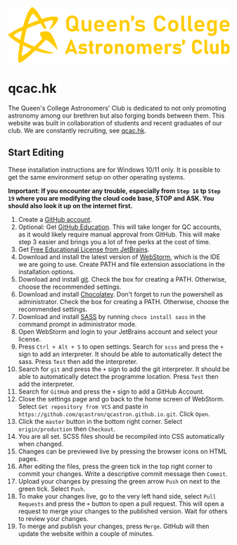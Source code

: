 [![Queen's College Astronomers' Club](img/logo-text.svg)](https://qcac.hk)

# qcac.hk

The Queen's College Astronomers' Club is dedicated to not only promoting astronomy among our brethren but also forging
bonds between them. This website was built in collaboration of students and recent graduates of our club. We are
constantly recruiting, see [qcac.hk](https://qcac.hk).

## Start Editing

These installation instructions are for Windows 10/11 only. It is possible to get the same environment setup on other
operating systems.

**Important: If you encounter any trouble, especially from `Step 16` tp `Step 19` where you are modifying the cloud code
base, STOP and ASK. You should also look it up on the internet first.**

1. Create a [GitHub account](https://github.com/).
2. Optional: Get [GitHub Education](https://education.github.com/). This will take longer for QC accounts, as it would
   likely require manual approval from GitHub. This will make step 3 easier and brings you a lot of free perks at the
   cost of time.
3. Get [Free Educational License from JetBrains](https://www.jetbrains.com/community/education/#students).
4. Download and install the latest version of [WebStorm](https://www.jetbrains.com/webstorm/), which is the IDE we are
   going to use. Create PATH and file extension associations in the installation options.
5. Download and install [git](https://git-scm.com/downloads). Check the box for creating a PATH. Otherwise, choose the
   recommended settings.
6. Download and install [Chocolatey](https://chocolatey.org/install). Don't forget to run the powershell as
   administrator. Check the box for creating a PATH. Otherwise, choose the recommended settings.
7. Download and install [SASS](https://sass-lang.com/install) by running `choco install sass` in the command prompt in
   administrator mode.
8. Open WebStorm and login to your JetBrains account and select your license.
9. Press `Ctrl + Alt + S` to open settings. Search for `scss` and press the `+` sign to add an
   interpreter. It should be able to automatically detect the sass. Press `Test` then add the interpreter.
10. Search for `git` and press the `+` sign to add the git interpreter. It should be able to automatically detect the
    programme location. Press `Test` then add the interpreter.
11. Search for `GitHub` and press the `+` sign to add a GitHub Account.
12. Close the settings page and go back to the home screen of WebStorm. Select `Get repository from VCS` and paste
    in `https://github.com/qcastron/qcastron.github.io.git`. Click `Open`.
13. Click the `master` button in the bottom right corner. Select `origin/production` then `Checkout`.
14. You are all set. SCSS files should be recompiled into CSS automatically when changed.
15. Changes can be previewed live by pressing the browser icons on HTML pages.
16. After editing the files, press the green tick in the top right corner to commit your changes. Write a descriptive
    commit message then `Commit`.
17. Upload your changes by pressing the green arrow `Push` on next to the green tick. Select `Push`.
18. To make your changes live, go to the very left hand side, select `Pull Requests` and press the `+` button to open a
    pull request. This will open a request to merge your changes to the published version. Wait for others to review
    your changes.
19. To merge and publish your changes, press `Merge`. GitHub will then update the website within a couple of minutes.